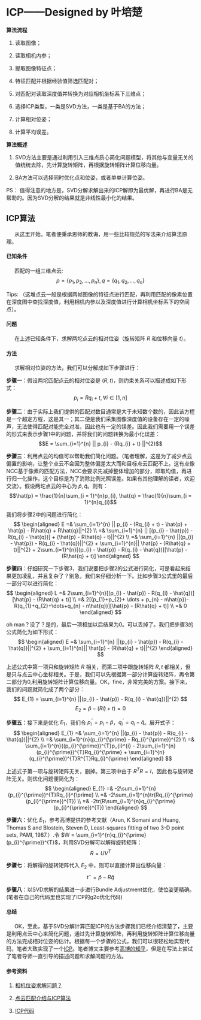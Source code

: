# ICP——Designed by 叶培楚

**算法流程**

1. 读取图像；

2. 读取相机内参；

3. 提取图像特征点；

4. 特征匹配并根据经验值筛选匹配对；
   
5. 对匹配对读取深度值并转换为对应相机坐标系下三维点；

6. 选择ICP类型，一类是SVD方法，一类是基于BA的方法；

7. 计算相对位姿；

8. 计算平均误差。


**算法概述**

1. SVD方法主要是通过利用引入三维点质心简化问题模型，将其他与变量无关的值统统去除，先计算旋转矩阵，再根据旋转矩阵计算位移向量。
   
2. BA方法可以选择同时优化点和位姿，或者单单计算位姿。

PS： 值得注意的地方是，SVD分解求解出来的ICP解即为最优解，再进行BA是无帮助的。因为SVD分解的结果就是非线性最小化的结果。


## ICP算法

&ensp; &ensp; 从这里开始，笔者便秉承恩师的教诲，用一些比较规范的写法来介绍算法原理。

#### 已知条件

&ensp; &ensp; 匹配的一组三维点云:
$$p = \{p_{1}, p_{2}, \dots, p_{n} \}, q = \{q_{1}, q_{2}, \dots, q_{n} \}$$

Tips: （这堆点云一般是根据两帧图像的特征点进行匹配，再利用匹配的像素位置在深度图中查找深度值，利用相机内参以及深度值进行计算相机坐标系下的空间点）。


#### 问题

&ensp; &ensp; 在上述已知条件下，求解两坨点云的相对位姿（旋转矩阵 $R$ 和位移向量 $t$）。


#### 方法

&ensp; &ensp; 求解相对位姿的方法，我们可以分解成如下步骤进行：

**步骤一**：假设两坨匹配点云的相对位姿是 $(R, t)$，则约束关系可以描述成如下形式：
$$p_{i} = Rq_{i} + t, \forall{i} \in [1, n]$$

**步骤二**：由于实际上我们提供的匹配对数目通常是大于未知数个数的，因此该方程是一个超定方程，这是其一；其二便是我们采集图像深度值的设备存在一定的噪声，无法使得匹配对能完全对准，因此也有一定的误差。因此我们需要用一个误差的形式来表示步骤1中的问题，并将我们的问题转换为最小化误差：
$$E = \sum_{i=1}^{n} || p_{i} - (Rq_{i} + t) ||^{2}$$

**步骤三**：利用点云的均值可以帮助我们简化问题。（笔者理解，这是为了减少点云偏置的影响，让整个点云不会因为整体偏差太大而和目标点云匹配不上。这有点像NCC基于像素的匹配方法，NCC会要求先减掉整体增加的部分，即取均值，再进行归一化操作，这个目标是为了消除比例光照误差。如果有其他理解的读者，欢迎交流）。假设两坨点云的中心为 $\hat{p}, \hat{q}$。则有：
$$\hat{p} = \frac{1}{n}\sum_{i = 1}^{n}p_{i}, \hat{q} = \frac{1}{n}\sum_{i = 1}^{n}q_{i}$$

我们将步骤2中的问题进行简化：
$$
\begin{aligned}
E =& \sum_{i=1}^{n} || p_{i} - (Rq_{i} + t) - \hat{p} + \hat{p} - R\hat{q} + R\hat{q}||^{2} 
\\ =& \sum_{i=1}^{n} || [(p_{i} - \hat{p}) - R(q_{i} - \hat{q})] + (\hat{p} - R\hat{q} - t)||^{2} 
\\ =& \sum_{i=1}^{n} ||(p_{i} - \hat{p}) - R(q_{i} - \hat{q})||^{2} + \sum_{i=1}^{n}|| \hat{p} - (R\hat{q} + t)||^{2} + 2\sum_{i=1}^{n}[(p_{i} - \hat{p}) - R(q_{i} - \hat{q})][\hat{p} - (R\hat{q} + t)]
\end{aligned}
$$

**步骤四**：仔细研究一下步骤3，我们说要把步骤2的公式进行简化，可是看起来结果更加凌乱，并且复杂了？别急，我们来仔细分析一下。比如步骤3公式里的最后一部分可以进行简化：
$$
\begin{aligned}
L =& 2\sum_{i=1}^{n}[(p_{i} - \hat{p}) - R(q_{i} - \hat{q})][\hat{p} - (R\hat{q} + t)]
\\ =& 2[(p_{1}+p_{2}+ \dots + p_{n} - n\hat{p})-R(q_{1}+q_{2}+\dots+q_{n} - n\hat{q})][\hat{p} - (R\hat{q} + t)]
\\ =& 0
\end{aligned}
$$

oh man？没了？是的，最后一项相加以后结果为0。可以丢掉了。我们把步骤3的公式简化为如下形式：
$$
\begin{aligned}
E =& \sum_{i=1}^{n} ||(p_{i} - \hat{p}) - R(q_{i} - \hat{q})||^{2} + \sum_{i=1}^{n}|| \hat{p} - (R\hat{q} + t)||^{2}
\end{aligned}
$$

上述公式中第一项只和旋转矩阵 $R$ 相关，而第二项中跟旋转矩阵 $R, t$ 都相关，但是只与点云中心坐标相关。于是，我们可以先根据第一部分计算旋转矩阵，再令第二部分为0,利用旋转矩阵计算位移向量。OK，fine，非常完美的方案。接下来，我们的问题就简化成了两个部分：
$$ E_{1} = \sum_{i=1}^{n} ||(p_{i} - \hat{p}) - R(q_{i} - \hat{q})||^{2} $$
$$ E_{2} = \hat{p} - (R\hat{q} + t) = 0 $$

**步骤五**：接下来是优化 $E_{1}$，我们令 $p_{i}^{\prime} = p_{i}-\hat{p}$，$q_{i}^{\prime} = q_{i}-\hat{q}$。展开式子：
$$
\begin{aligned} 
E_{1} =& \sum_{i=1}^{n} ||(p_{i} - \hat{p}) - R(q_{i} - \hat{q})||^{2} 
\\ =& \sum_{i=1}^{n}(p_{i}^{\prime} - Rq_{i}^{\prime})^{2}
\\ =& \sum_{i=1}^{n}((p_{i}^{\prime})^{T}p_{i}^{i} - 2\sum_{i=1}^{n}(p_{i}^{\prime})^{T}Rq_{i}^{\prime} + \sum_{i=1}^{n}(q_{i}^{\prime})^{T}R^{T}Rq_{i}^{\prime}
\end{aligned}
$$

上述式子第一项与旋转矩阵无关，删掉。第三项中由于 $R^{T}R = I$，因此也与旋转矩阵无关。则优化问题便简化为：
$$
\begin{aligned} 
E_{1} =& -2\sum_{i=1}^{n}(p_{i}^{\prime})^{T}Rq_{i}^{\prime}
\\ =& -2\sum_{i=1}^{n}tr(Rq_{i}^{\prime}(p_{i}^{\prime})^{T})
\\ =& -2tr(R\sum_{i=1}^{n}q_{i}^{\prime}(p_{i}^{\prime})^{T})
\end{aligned}
$$

**步骤六**：优化 $E_{1}$，参考高博提供的参考文献（Arun, K Somani and Huang, Thomas S and Blostein, Steven D, Least-squares fitting of two 3-D point sets, PAMI, 1987.）.令 $W = \sum_{i=1}^{n}q_{i}^{\prime}(p_{i}^{\prime})^{T}$，利用SVD分解可以解得旋转矩阵：
$$R = UV^{T}$$


**步骤七**：将解得的旋转矩阵代入 $E_{2}$ 中，则可以直接计算出位移向量：
$$t^{\star} = \hat{p} - R\hat{q}$$ 


**步骤八**：以SVD求解的结果进一步进行Bundle Adjustment优化，使位姿更精确。(笔者在自己的代码里也实现了ICP的g2o优化代码)


#### 总结

&ensp; &ensp; OK，至此，基于SVD分解计算匹配ICP的方法步骤我们已经介绍清楚了，主要是利用点云中心来简化问题，通过先计算旋转矩阵，再利用旋转矩阵计算位移向量的方法完成相对位姿的估计。根据每一个步骤的公式，我们可以很轻松地实现代码，笔者大致实现了一个[ICP](https://github.com/yepeichu123/slam_module/tree/master/ICP)。笔者博文主要参考[高博的知乎](https://www.zhihu.com/question/51510464)，但是在写法上尝试了笔者导师一直引导的描述问题和求解问题的方法。


#### 参考资料

1. [相机位姿求解问题？](https://www.zhihu.com/question/51510464)

2. [点云匹配介绍与ICP算法](https://blog.csdn.net/qq_41581769/article/details/89460153)

3. [ICP代码](https://github.com/yepeichu123/slam_module/tree/master/ICP)